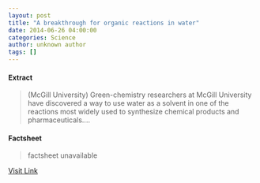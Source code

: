 ```yaml
---
layout: post
title: "A breakthrough for organic reactions in water"
date: 2014-06-26 04:00:00
categories: Science
author: unknown author
tags: []
---
```



#### Extract
>(McGill University) Green-chemistry researchers at McGill University have discovered a way to use water as a solvent in one of the reactions most widely used to synthesize chemical products and pharmaceuticals....

#### Factsheet
>factsheet unavailable

[Visit Link](http://www.eurekalert.org/pub_releases/2014-06/mu-abf062514.php)


